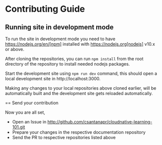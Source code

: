 # Contributing Guide

## Running site in development mode

To run the site in development mode you need to have https://nodejs.org/en/[npm] installed with https://nodejs.org[nodejs] v10.x or above. 

After cloning the repositories, you can run `npm install` from the root directory of the repository to install needed nodejs packages.

Start the development site using `npm run dev` command, this should open a local development site in http://localhost:3000. 

Making any changes to your local repositories above cloned earlier, will be automatically built and the development site gets reloaded automatically.

== Send your contribution

Now you are all set, 
- Open an Issue in http://github.com/csantanapr/cloudnative-learning-101.git
- Prepare your changes in the respective documentation repository
- Send the PR to respective repositories listed above
